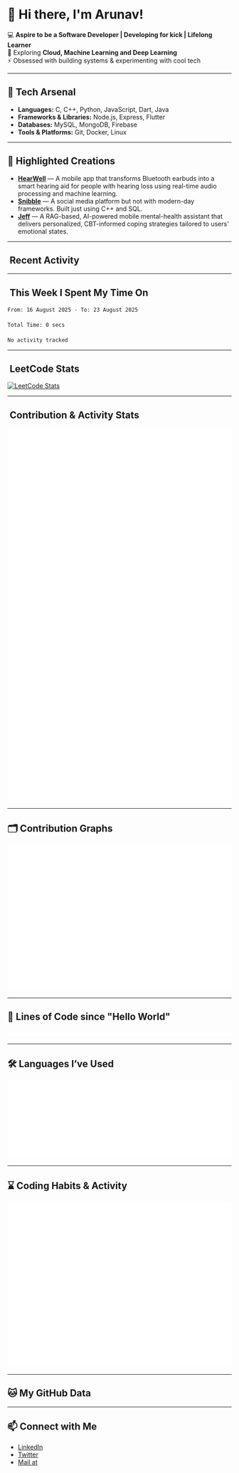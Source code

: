 # 👋 Hi there, I'm Arunav!

💻 **Aspire to be a Software Developer | Developing for kick | Lifelong Learner**  
🌱 Exploring **Cloud, Machine Learning and Deep Learning**  
⚡ Obsessed with building systems & experimenting with cool tech 

---

## 🚀 Tech Arsenal
- **Languages:** C, C++, Python, JavaScript, Dart, Java  
- **Frameworks & Libraries:** Node.js, Express, Flutter  
- **Databases:** MySQL, MongoDB, Firebase  
- **Tools & Platforms:** Git, Docker, Linux  

---

## 🌟 Highlighted Creations
- [**HearWell**](https://github.com/Arunav47/hear-well) — A mobile app that transforms Bluetooth earbuds into a smart hearing aid for people with hearing loss using real-time audio processing and machine learning.
- [**Snibble**](https://github.com/Arunav47/Snibble) — A social media platform but not with modern-day frameworks. Built just using C++ and SQL.
- [**Jeff**](https://github.com/Arunav47/Jeff_FrontEnd) — A RAG-based, AI-powered mobile mental-health assistant that delivers personalized, CBT-informed coping strategies tailored to users' emotional states.

---

## ​ Recent Activity
<!--START_SECTION:activity-->
<!--END_SECTION:activity-->

---

## ​ This Week I Spent My Time On
<!--START_SECTION:waka-->

```txt
From: 16 August 2025 - To: 23 August 2025

Total Time: 0 secs

No activity tracked
```

<!--END_SECTION:waka-->

---

## ​ LeetCode Stats
[![LeetCode Stats](https://leetcode-stats-six.vercel.app/api?username=ARUNAV3907c&theme=dark&show_icons=true)](https://leetcode.com/ARUNAV3907C)

---

## ​ Contribution & Activity Stats
![GitHub Metrics](./metrics.svg)


---

## 🗂️ Contribution Graphs
![Contribution Graphs](./contributions.svg)

---

## 📏 Lines of Code since "Hello World"
![Lines of Code](./loc.svg)

---

## 🛠️ Languages I’ve Used
![Languages](./languages.svg)

---

## ⌛ Coding Habits & Activity
![Habits](./habits.svg)

---

## 🐱 My GitHub Data
<!--START_SECTION:metrics-->
<!--END_SECTION:metrics-->

---

## 📫 Connect with Me
- [LinkedIn](https://www.linkedin.com/in/arunav-borthakur-439017258/)  
- [Twitter](https://www.facebook.com/profile.php?id=100088079942625)  
- [Mail at](mailto:arunavborthakur2020@egmail.com)  
